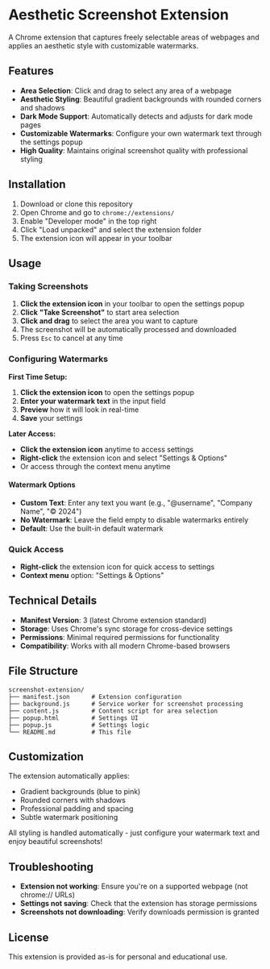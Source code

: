 # Aesthetic Screenshot Extension

A Chrome extension that captures freely selectable areas of webpages and applies an aesthetic style with customizable watermarks.

## Features

- **Area Selection**: Click and drag to select any area of a webpage
- **Aesthetic Styling**: Beautiful gradient backgrounds with rounded corners and shadows
- **Dark Mode Support**: Automatically detects and adjusts for dark mode pages
- **Customizable Watermarks**: Configure your own watermark text through the settings popup
- **High Quality**: Maintains original screenshot quality with professional styling

## Installation

1. Download or clone this repository
2. Open Chrome and go to `chrome://extensions/`
3. Enable "Developer mode" in the top right
4. Click "Load unpacked" and select the extension folder
5. The extension icon will appear in your toolbar

## Usage

### Taking Screenshots

1. **Click the extension icon** in your toolbar to open the settings popup
2. **Click "Take Screenshot"** to start area selection
3. **Click and drag** to select the area you want to capture
4. The screenshot will be automatically processed and downloaded
5. Press `Esc` to cancel at any time

### Configuring Watermarks

**First Time Setup:**
1. **Click the extension icon** to open the settings popup
2. **Enter your watermark text** in the input field
3. **Preview** how it will look in real-time
4. **Save** your settings

**Later Access:**
- **Click the extension icon** anytime to access settings
- **Right-click** the extension icon and select "Settings & Options"
- Or access through the context menu anytime

#### Watermark Options

- **Custom Text**: Enter any text you want (e.g., "@username", "Company Name", "© 2024")
- **No Watermark**: Leave the field empty to disable watermarks entirely
- **Default**: Use the built-in default watermark

### Quick Access

- **Right-click** the extension icon for quick access to settings
- **Context menu** option: "Settings & Options"

## Technical Details

- **Manifest Version**: 3 (latest Chrome extension standard)
- **Storage**: Uses Chrome's sync storage for cross-device settings
- **Permissions**: Minimal required permissions for functionality
- **Compatibility**: Works with all modern Chrome-based browsers

## File Structure

```
screenshot-extension/
├── manifest.json      # Extension configuration
├── background.js      # Service worker for screenshot processing
├── content.js         # Content script for area selection
├── popup.html         # Settings UI
├── popup.js           # Settings logic
└── README.md          # This file
```

## Customization

The extension automatically applies:
- Gradient backgrounds (blue to pink)
- Rounded corners with shadows
- Professional padding and spacing
- Subtle watermark positioning

All styling is handled automatically - just configure your watermark text and enjoy beautiful screenshots!

## Troubleshooting

- **Extension not working**: Ensure you're on a supported webpage (not chrome:// URLs)
- **Settings not saving**: Check that the extension has storage permissions
- **Screenshots not downloading**: Verify downloads permission is granted

## License

This extension is provided as-is for personal and educational use.
